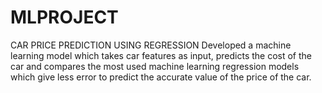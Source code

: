 # MLPROJECT
CAR PRICE PREDICTION USING REGRESSION
Developed a machine learning model which takes car features as input, predicts the cost of the car and compares the most used machine learning regression models which give less error to predict the accurate value of the price of the car.
